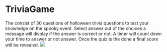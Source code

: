 # TriviaGame

The consist of 30 questions of halloween trivia questions to test your knowledge on the spooky event. 
Select answer out of the choices a message will display if the answer is correct or not. 
A timer will count down your time to answer or not answer. Once the quiz is the done a final score will be revealed.
<img src="assets/images/correctAnswer.jpg">
